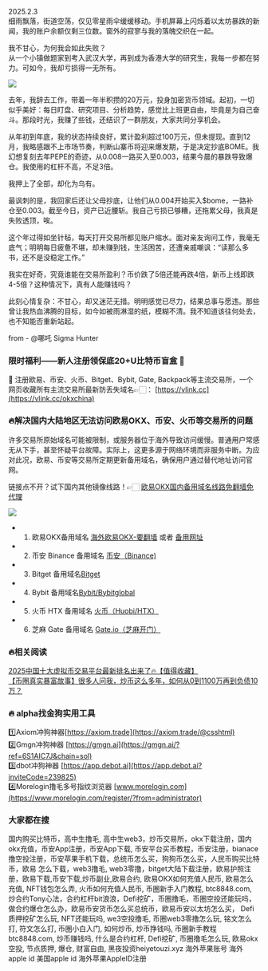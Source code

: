 2025.2.3  
细雨飘落，街道空荡，仅见零星雨伞缓缓移动。手机屏幕上闪烁着以太坊暴跌的新闻，我的账户余额仅剩三位数。窗外的寂寥与我的落魄交织在一起。  

我不甘心，为何我会如此失败？  
从一个小镇做题家到考入武汉大学，再到成为香港大学的研究生，我每一步都在努力。可如今，我却亏损得一无所有。  

[![](https://307e939.webp.li/20250420141505925.png)](https://btc8848.com/top-10-exchanges)  

去年，我辞去工作，带着一年半积攒的20万元，投身加密货币领域。起初，一切似乎美好：每日盯盘、研究项目、分析趋势，感觉比上班更自由，毕竟是为自己奋斗。那段时光，我赚了些钱，还结识了一群朋友，大家共同分享机会。  

从年初到年底，我的状态持续良好，累计盈利超过100万元，但未提现。直到12月，我略感跟不上市场节奏，判断山寨币将迎来爆发期，于是决定抄底BOME。我幻想复刻去年PEPE的奇迹，从0.008一路买入至0.003，结果今晨的暴跌导致爆仓。我使用的杠杆不高，不足3倍。  

我押上了全部，却化为乌有。  

最讽刺的是，我回家后还让父母抄底，让他们从0.004开始买入$bome，一路补仓至0.003。截至今日，资产已近腰斩。我自己亏损已够糟，还拖累父母，我真是失败透顶，唉。  

这个年过得如坐针毡，每天打开交易所都见账户缩水。面对亲友询问工作，我毫无底气；明明每日疲惫不堪，却未赚到钱，生活困苦，还遭亲戚嘲讽：“读那么多书，还不是没稳定工作。”  

我实在好奇，究竟谁能在交易所盈利？币价跌了5倍还能再跌4倍，新币上线即跌4-5倍？这种情况下，真有人能赚钱吗？  

此刻心情复杂：不甘心，却又迷茫无措。明明感觉已尽力，结果总事与愿违。那些曾让我热血沸腾的目标，如今如被雨淋湿的纸，模糊不清。我不知道该往何处去，也不知能否重新站起。  

from - @哪吒 Sigma Hunter  

### 限时福利——新人注册领保底20+U比特币盲盒 🎁  
🎁 注册欧易、币安、火币、Bitget、Bybit, Gate, Backpack等主流交易所，一个网页收藏所有主流交易所最新防丢失域名👉🏻： [https://vlink.cc](https://vlink.cc/okxchina)  

### 🔥解决国内大陆地区无法访问欧易OKX、币安、火币等交易所的问题  
许多交易所原始域名可能被限制，或服务器位于海外导致访问缓慢。普通用户常感无从下手，甚至怀疑平台故障。实际上，这更多源于网络环境而非服务中断。为应对此况，欧易、币安等交易所定期更新备用域名，确保用户通过替代地址访问官网。  

链接点不开？试下国内其他镜像线路！👉🏻 [欧易OKX国内备用域名线路免翻墙免代理](https://vlink.cc/okxcn)  

[![](https://307e939.webp.li/20250812124552161.png)](https://vlink.cc/okxcn)  

- 1. 欧易OKX备用域名 [海外欧易OKX-要翻墙](https://www.okx.com/join/74873351) 或者 [备用网址](https://www.oucnyi.net/zh-hans/join/74873351)  
- 2. 币安 Binance 备用域名 [币安（Binance)](https://accounts.binance.com/zh-CN/register?ref=36457687)  
- 3. Bitget 备用域名[Bitget](https://www.bitget.com/zh-CN/referral/register?from=referral&clacCode=VRNEYUTR)  
- 4. Bybit 备用域名[Bybit/Bybitglobal](https://www.bybitglobal.com/zh-MY/invite/?ref=VMKORMM)  
- 5. 火币 HTX 备用域名 [火币（Huobi/HTX）](https://www.htx.com/invite/zh-cn/1f?invite_code=whf45223)  
- 6. 芝麻 Gate 备用域名 [Gate.io（芝麻开门）](https://www.gate.io/zh/signup?ref_type=103&ref=A1ERAQ)  

### 🔥相关阅读  
[2025中国十大虚拟币交易平台最新排名出来了🔥【值得收藏】](https://btc8848.com/top-10-exchanges/)  
[【币圈真实暴富故事】很多人问我，炒币这么多年，如何从0到1100万再到负债10万？](https://heiyetouzi.xyz/biquanstory001/)  

### 🔥 alpha找金狗实用工具  
1️⃣Axiom冲狗神器[https://axiom.trade](https://axiom.trade/@csshtml)  
2️⃣Gmgn冲狗神器 [https://gmgn.ai](https://gmgn.ai/?ref=6S1AIC7J&chain=sol)  
3️⃣dbot冲狗神器 [https://app.debot.ai](https://app.debot.ai?inviteCode=239825)  
4️⃣Morelogin撸毛多号指纹浏览器 [www.morelogin.com](https://www.morelogin.com/register/?from=administrator)  

### 大家都在搜  
国内购买比特币，高中生撸毛, 高中生web3，炒币交易所，okx下载注册，国内okx充值，币安App注册，币安App下载, 币安平台买币教程，币安注册，bianace撸空投注册，币安苹果手机下载，总统币怎么买，狗狗币怎么买，人民币购买比特币，欧易 怎么下载，web3撸毛, web3零撸，bitget大陆下载注册，欧易护照注册，欧易下载,币安下载,炒币副业,欧易合约, 欧易OKX如何充值人民币, 欧易怎么充值, NFT钱包怎么弄, 火币如何充值人民币, 币圈新手入门教程, btc8848.com, 炒合约Tony心法，合约杠杆bit浪浪，Defi挖矿，币圈撸毛，币圈空投还能玩吗，做合约爆仓怎么办，欧易币安货币怎么买总统币，欧易币安以太坊怎么买， Defi质押挖矿怎么玩, NFT还能玩吗, we3空投撸毛, 币圈web3零撸怎么玩, 铭文怎么打, 符文怎么打, 币圈小白入门, 如何炒币, 炒币挣钱吗, 币圈新手教程btc8848.com, 炒币赚钱吗, 什么是合约杠杆, Defi挖矿, 币圈撸毛怎么玩, 欧易okx空投, 节点质押, 爆仓, 财富自由, 黑夜投资heiyetouzi.xyz 海外苹果账号 海外apple id 美国apple id 海外苹果AppleID注册